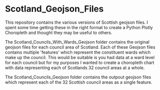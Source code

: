 # Scotland_Geojson_Files
This repository contains the various versions of Scottish geojson files. I spent some time getting these in the right format to create a Python Plotly Choropleth and thought they may be useful to others.

The Scotland_Councils_With_Wards_Geojson folder contains the original geojson files for each council area of Scotland. Each of these Geojson files contains multiple 'features' which represent the constituent wards which make up the council. This would be suitable is you had data at a ward level for each council but for my purposes I wanted to create a choropleth chart with data representing each of Scotlands 32 council areas at a whole.

The Scotland_Councils_Geojson folder contains the outpout geojson files which represent each of the 32 Scottish council areas as a single feature. 


